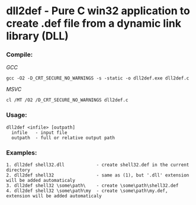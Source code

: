 # dll2def - Pure C win32 application to create .def file from a dynamic link library (DLL)

### Compile:

_GCC_
```
gcc -O2 -D_CRT_SECURE_NO_WARNINGS -s -static -o dll2def.exe dll2def.c
```
_MSVC_
```
cl /MT /O2 /D_CRT_SECURE_NO_WARNINGS dll2def.c
```

### Usage:

```
dll2def <infile> [outpath]
  infile   - input file
  outpath  - full or relative output path
```

### Examples:

```
1. dll2def shell32.dll            - create shell32.def in the current directory
2. dll2def shell32                - same as (1), but '.dll' extension will be added automaticaly
3. dll2def shell32 \some\path\    - create \some\path\shell32.def
4. dll2def shell32 \some\path\my  - create \some\path\my.def, extension will be added automaticaly
```
